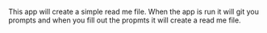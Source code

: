This app will create a simple read me file. When the app is run it will git you prompts and when you fill out the propmts it will create a read me file.
